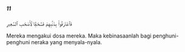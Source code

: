 ##### 11

<span class="ayah">فَٱعْتَرَفُوا۟ بِذَنۢبِهِمْ فَسُحْقًۭا لِّأَصْحَٰبِ ٱلسَّعِيرِ</span>

<span class="ayah_translation">Mereka mengakui dosa mereka. Maka kebinasaanlah bagi penghuni-penghuni neraka yang menyala-nyala.</span>

